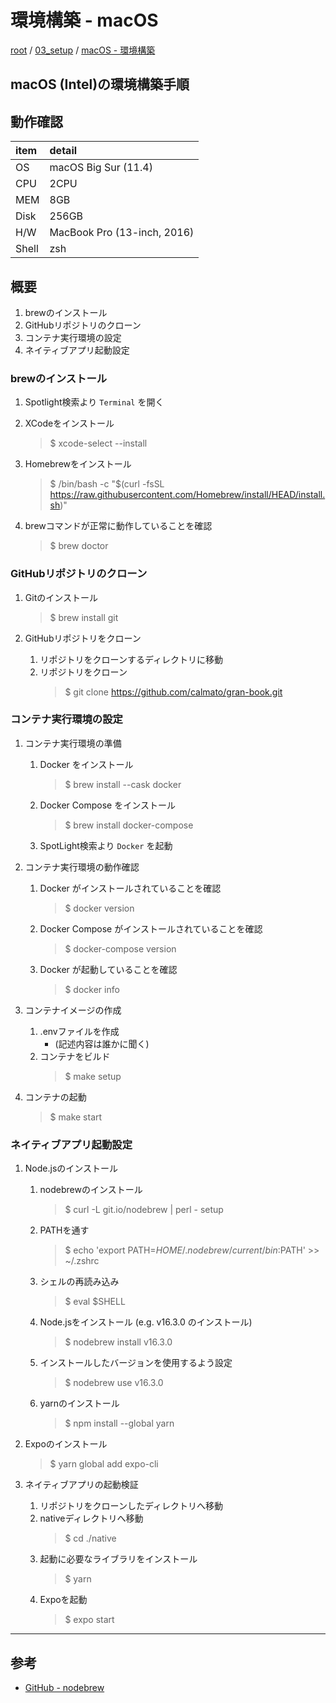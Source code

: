 # 環境構築 - macOS

[root](./../../README.md) 
/ [03_setup](./README.md) 
/ [macOS - 環境構築](./setup-macos.md)

## macOS (Intel)の環境構築手順

## 動作確認

| item  |           detail            |
| :---- | :-------------------------- |
| OS    | macOS Big Sur (11.4)        |
| CPU   | 2CPU                        |
| MEM   | 8GB                         |
| Disk  | 256GB                       |
| H/W   | MacBook Pro (13-inch, 2016) |
| Shell | zsh                         |

## 概要

1. brewのインストール
2. GitHubリポジトリのクローン
3. コンテナ実行環境の設定
4. ネイティブアプリ起動設定

### brewのインストール

1. Spotlight検索より `Terminal` を開く

2. XCodeをインストール
    > $ xcode-select --install

3. Homebrewをインストール
    > $ /bin/bash -c "$(curl -fsSL https://raw.githubusercontent.com/Homebrew/install/HEAD/install.sh)"

4. brewコマンドが正常に動作していることを確認
    > $ brew doctor

### GitHubリポジトリのクローン

1. Gitのインストール
    > $ brew install git

2. GitHubリポジトリをクローン
    1. リポジトリをクローンするディレクトリに移動
    2. リポジトリをクローン
        > $ git clone https://github.com/calmato/gran-book.git

### コンテナ実行環境の設定

1. コンテナ実行環境の準備
    1. Docker をインストール
        > $ brew install --cask docker
    2. Docker Compose をインストール
        > $ brew install docker-compose
    3. SpotLight検索より `Docker` を起動

2. コンテナ実行環境の動作確認
    1. Docker がインストールされていることを確認
        > $ docker version
    2. Docker Compose がインストールされていることを確認
        > $ docker-compose version
    3. Docker が起動していることを確認
        > $ docker info

3. コンテナイメージの作成
    1. .envファイルを作成
        * (記述内容は誰かに聞く)
    2. コンテナをビルド
        > $ make setup

4. コンテナの起動
    > $ make start

### ネイティブアプリ起動設定

1. Node.jsのインストール
    1. nodebrewのインストール
        > $ curl -L git.io/nodebrew | perl - setup
    2. PATHを通す
        > $ echo 'export PATH=$HOME/.nodebrew/current/bin:$PATH' >> ~/.zshrc
    3. シェルの再読み込み
        > $ eval $SHELL
    4. Node.jsをインストール (e.g. v16.3.0 のインストール)
        > $ nodebrew install v16.3.0
    5. インストールしたバージョンを使用するよう設定
        > $ nodebrew use v16.3.0
    6. yarnのインストール
        > $ npm install --global yarn

2. Expoのインストール
    > $ yarn global add expo-cli

3. ネイティブアプリの起動検証
    1. リポジトリをクローンしたディレクトリへ移動
    2. nativeディレクトリへ移動
        > $ cd ./native
    3. 起動に必要なライブラリをインストール
        > $ yarn
    4. Expoを起動
        > $ expo start

---

## 参考

* [GitHub - nodebrew](https://github.com/hokaccha/nodebrew)
